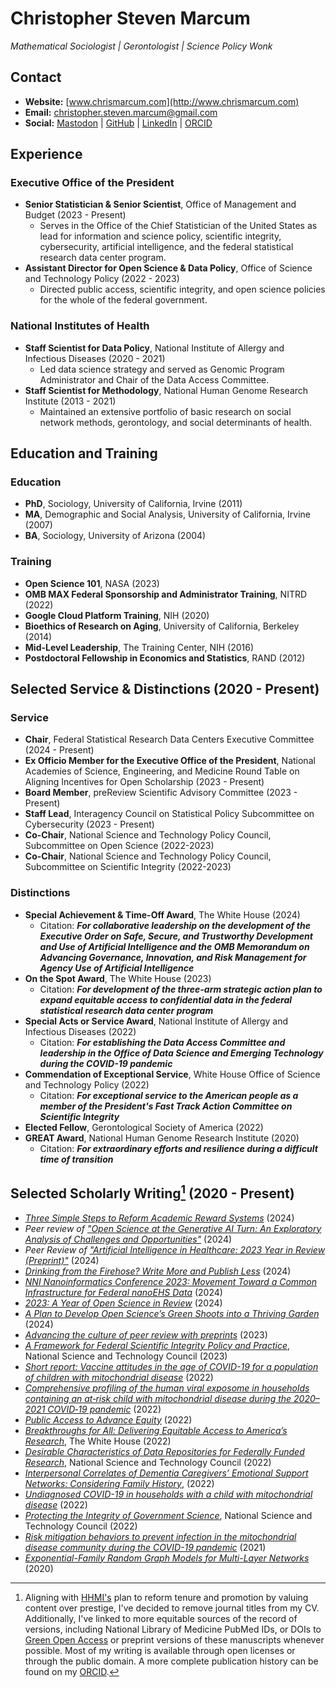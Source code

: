 # Christopher Steven Marcum
*Mathematical Sociologist | Gerontologist | Science Policy Wonk*

## Contact
*   **Website:** [www.chrismarcum.com](http://www.chrismarcum.com)
*   **Email:** christopher.steven.marcum@gmail.com
*   **Social:** [Mastodon](https://sciences.social/@csmarcum) | [GitHub](https://github.com/cmarcum) | [LinkedIn](https://www.linkedin.com/in/christopher-steven-marcum-15b88249/) | [ORCID](https://orcid.org/0000-0002-0899-6143)


## Experience
### Executive Office of the President
*   **Senior Statistician & Senior Scientist**, Office of Management and Budget (2023 - Present)
    *   Serves in the Office of the Chief Statistician of the United States as lead for information and science policy, scientific integrity, cybersecurity, artificial intelligence, and the federal statistical research data center program.
*   **Assistant Director for Open Science & Data Policy**, Office of Science and Technology Policy (2022 - 2023)
    *   Directed public access, scientific integrity, and open science policies for the whole of the federal government.
### National Institutes of Health
*   **Staff Scientist for Data Policy**, National Institute of Allergy and Infectious Diseases (2020 - 2021)
    *   Led data science strategy and served as Genomic Program Administrator and Chair of the Data Access Committee.
*   **Staff Scientist for Methodology**, National Human Genome Research Institute (2013 - 2021)
    *   Maintained an extensive portfolio of basic research on social network methods, gerontology, and social determinants of health.

## Education and Training
### Education
*   **PhD**, Sociology, University of California, Irvine (2011)
*   **MA**, Demographic and Social Analysis, University of California, Irvine (2007)
*   **BA**, Sociology, University of Arizona (2004)
### Training
*   **Open Science 101**, NASA (2023)
*   **OMB MAX Federal Sponsorship and Administrator Training**, NITRD (2022)
*   **Google Cloud Platform Training**, NIH (2020)
*   **Bioethics of Research on Aging**, University of California, Berkeley (2014)
*   **Mid-Level Leadership**, The Training Center, NIH (2016)   
*   **Postdoctoral Fellowship in Economics and Statistics**, RAND (2012)

## Selected Service & Distinctions (2020 - Present)
### Service
*   **Chair**, Federal Statistical Research Data Centers Executive Committee (2024 - Present)
*   **Ex Officio Member for the Executive Office of the President**, National Academies of Science, Engineering, and Medicine Round Table on Aligning Incentives for Open Scholarship (2023 - Present)
*   **Board Member**, preReview Scientific Advisory Committee (2023 - Present)
*   **Staff Lead**, Interagency Council on Statistical Policy Subcommittee on Cybersecurity (2023 - Present)
*   **Co-Chair**, National Science and Technology Policy Council, Subcommittee on Open Science (2022-2023)
*   **Co-Chair**, National Science and Technology Policy Council, Subcommittee on Scientific Integrity (2022-2023)

### Distinctions
*   **Special Achievement & Time-Off Award**, The White House (2024)
    *   Citation: ***For collaborative leadership on the development of the Executive Order on Safe, Secure, and Trustworthy Development and Use of Artificial Intelligence and the OMB Memorandum on Advancing Governance, Innovation, and Risk Management for Agency Use of Artificial Intelligence*** 
*   **On the Spot Award**, The White House (2023)
    *   Citation:   ***For development of the three-arm strategic action plan to expand equitable access to confidential data in the federal statistical research data center program***
*   **Special Acts or Service Award**, National Institute of Allergy and Infectious Diseases (2022)
    *   Citation: ***For establishing the Data Access Committee and leadership in the Office of Data Science and Emerging Technology during the COVID-19 pandemic*** 
*   **Commendation of Exceptional Service**, White House Office of Science and Technology Policy (2022)
    *   Citation: ***For exceptional service to the American people as a member of the President's Fast Track Action Committee on Scientific Integrity***
*   **Elected Fellow**, Gerontological Society of America (2022)
*   **GREAT Award**, National Human Genome Research Institute (2020)
    *   Citation: ***For extraordinary efforts and resilience during a difficult time of transition***

## Selected Scholarly Writing[^1] (2020 - Present)
*   *[Three Simple Steps to Reform Academic Reward Systems](https://www.uksg.org/newsletter/uksg-enews-577/three-simple-steps-to-reform-academic-reward-systems/)* (2024)
*   *Peer review of ["Open Science at the Generative AI Turn: An Exploratory Analysis of Challenges and Opportunities"](https://www.doi.org/10.5281/zenodo.11320176)* (2024)
*   *Peer Review of ["Artificial Intelligence in Healthcare: 2023 Year in Review (Preprint)"](https://www.doi.org/10.2196/65151)* (2024)
*   *[Drinking from the Firehose? Write More and Publish Less](https://doi.org/10.54900/r8zwg-62003)* (2024)
*   *[NNI Nanoinformatics Conference 2023: Movement Toward a Common Infrastructure for Federal nanoEHS Data](https://www.doi.org/10.5281/zenodo.11068966)* (2024)
*   *[2023: A Year of Open Science in Review](https://www.doi.org/10.5281/zenodo.10467495.)* (2024)
*   *[A Plan to Develop Open Science’s Green Shoots into a Thriving Garden](https://doi.org/10.58875/MZSW4704)* (2024)
*   *[Advancing the culture of peer review with preprints](https://doi.org/10.31219/osf.io/cht8p)* (2023)
*   *[A Framework for Federal Scientific Integrity Policy and Practice](https://www.whitehouse.gov/wp-content/uploads/2023/01/01-2023-Framework-for-Federal-Scientific-Integrity-Policy-and-Practice.pdf)*, National Science and Technology Council (2023)
*   *[Short report: Vaccine attitudes in the age of COVID-19 for a population of children with mitochondrial disease](https://www.ncbi.nlm.nih.gov/pmc/articles/PMC9510065)* (2022)
*   *[Comprehensive profiling of the human viral exposome in households containing an at‐risk child with mitochondrial disease during the 2020–2021 COVID‐19 pandemic](https://pubmed.ncbi.nlm.nih.gov/36336785/)* (2022)
*   *[Public Access to Advance Equity](https://issues.org/public-open-access-advance-equity-ostp-nelson-marcum-isler/)* (2022)
*   *[Breakthroughs for All: Delivering Equitable Access to America’s Research](https://www.whitehouse.gov/ostp/news-updates/2022/08/25/breakthroughs-for-alldelivering-equitable-access-to-americas-research/)*, The White House (2022)
*   *[Desirable Characteristics of Data Repositories for Federally Funded Research](https://doi.org/10.5479/10088/113528)*, National Science and Technology Council (2022)
*   *[Interpersonal Correlates of Dementia Caregivers’ Emotional Support Networks: Considering Family History](https://pubmed.ncbi.nlm.nih.gov/34372731/)*, (2022)
*   *[Undiagnosed COVID-19 in households with a child with mitochondrial disease](https://pubmed.ncbi.nlm.nih.gov/35350208/)* (2022)
*   *[Protecting the Integrity of Government Science](https://www.whitehouse.gov/wp-content/uploads/2022/01/01-22-Protecting_the_Integrity_of_Government_Science.pdf)*, National Science and Technology Council (2022)
*   *[Risk mitigation behaviors to prevent infection in the mitochondrial disease community during the COVID-19 pandemic](https://pubmed.ncbi.nlm.nih.gov/34956836/)* (2021)
*   *[Exponential-Family Random Graph Models for Multi-Layer Networks](https://pubmed.ncbi.nlm.nih.gov/33025459/)* (2020)

[^1]: Aligning with [HHMI's](https://www.hhmi.org/about/policies) plan to reform tenure and promotion by valuing content over prestige, I've decided to remove journal titles from my CV. Additionally, I've linked to more equitable sources of the record of versions, including National Library of Medicine PubMed IDs, or DOIs to [Green Open Access](https://en.wikipedia.org/wiki/Self-archiving) or preprint versions of these manuscripts whenever possible. Most of my writing is available through open licenses or through the public domain.  A more complete publication history can be found on my [ORCID](https://orcid.org/0000-0002-0899-6143).
